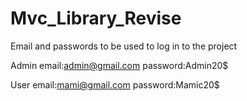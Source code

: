 # Mvc_Library_Revise

Email and passwords to be used to log in to the project

Admin
email:admin@gmail.com
password:Admin20$

User
email:mami@gmail.com
password:Mamic20$
